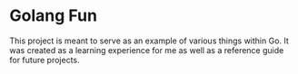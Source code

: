 Golang Fun
=========

This project is meant to serve as an example of various things within Go.  It was created as a learning experience for me as well as a reference guide for future projects.